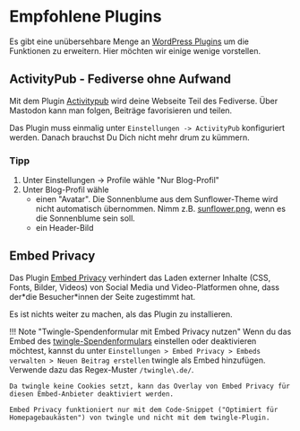 # Empfohlene Plugins

Es gibt eine unübersehbare Menge an [WordPress Plugins](https://de.wordpress.org/plugins/) um die Funktionen zu erweitern. Hier möchten wir einige wenige vorstellen.

## ActivityPub - Fediverse ohne Aufwand

Mit dem Plugin [Activitypub](https://de.wordpress.org/plugins/activitypub/) wird deine Webseite Teil des Fediverse. Über Mastodon kann man folgen, Beiträge favorisieren und teilen.

Das Plugin muss einmalig unter `Einstellungen -> ActivityPub` konfiguriert werden. Danach brauchst Du Dich nicht mehr drum zu kümmern.

### Tipp

1. Unter Einstellungen -> Profile wähle "Nur Blog-Profil"
2. Unter Blog-Profil wähle
  	* einen "Avatar". Die Sonnenblume aus dem Sunflower-Theme wird nicht automatisch übernommen. Nimm z.B. [sunflower.png](https://sunflower-theme.de/wp-content/themes/sunflower/assets/img/sunflower.png), wenn es die Sonnenblume sein soll.
	* ein Header-Bild

## Embed Privacy

Das Plugin [Embed Privacy](https://de.wordpress.org/plugins/embed-privacy/) verhindert das Laden externer Inhalte (CSS, Fonts, Bilder, Videos) von Social Media und Video-Platformen ohne, dass der\*die Besucher\*innen der Seite zugestimmt hat.

Es ist nichts weiter zu machen, als das Plugin zu installieren.

!!! Note "Twingle-Spendenformular mit Embed Privacy nutzen"
	Wenn du das Embed des [twingle-Spendenformulars](donationform.md) einstellen oder deaktivieren möchtest, kannst du unter `Einstellungen > Embed Privacy > Embeds verwalten > Neuen Beitrag erstellen` twingle als Embed hinzufügen. Verwende dazu das Regex-Muster `/twingle\.de/`.
	
	Da twingle keine Cookies setzt, kann das Overlay von Embed Privacy für diesen Embed-Anbieter deaktiviert werden.
  	
  	Embed Privacy funktioniert nur mit dem Code-Snippet ("Optimiert für Homepagebaukästen") von twingle und nicht mit dem twingle-Plugin.
